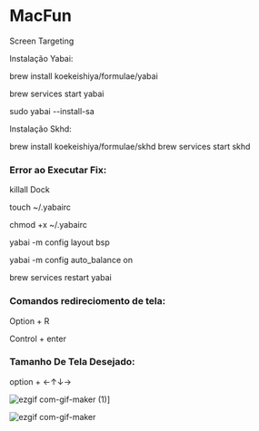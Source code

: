 # MacFun
Screen Targeting

Instalação Yabai:

brew install koekeishiya/formulae/yabai

brew services start yabai

sudo yabai --install-sa


Instalação Skhd:

brew install koekeishiya/formulae/skhd
brew services start skhd

### Error ao Executar Fix:
killall Dock

touch ~/.yabairc

chmod +x ~/.yabairc

yabai -m config layout                       bsp

yabai -m config auto_balance                 on

brew services restart yabai

### Comandos redireciomento de tela:

Option + R 

Control + enter
### Tamanho De Tela Desejado:
option + ←↑↓→




![ezgif com-gif-maker (1)](https://user-images.githubusercontent.com/54015197/100577757-32db3c80-3324-11eb-87a6-b3dac06ee8d3.gif)]


![ezgif com-gif-maker](https://user-images.githubusercontent.com/54015197/100577936-9a918780-3324-11eb-9388-45d81669f17e.gif)
